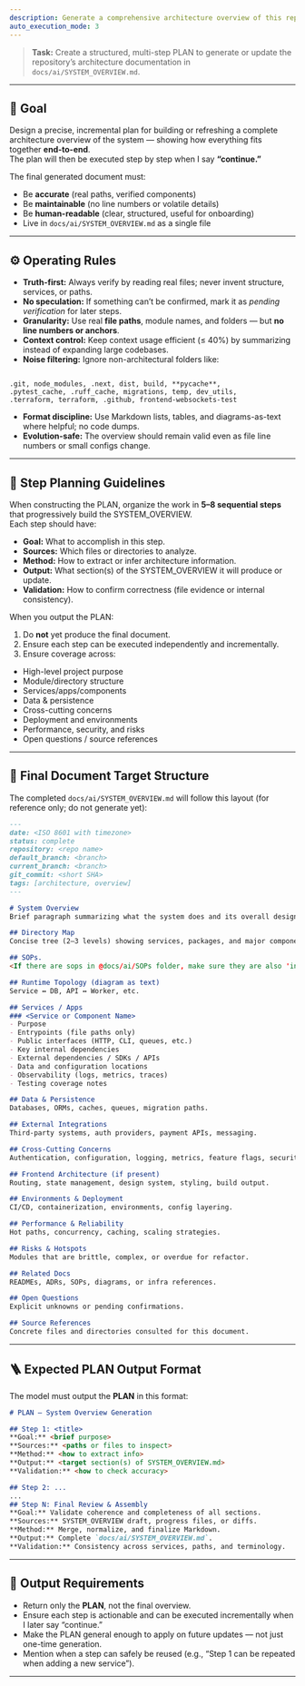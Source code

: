 ```yaml
---
description: Generate a comprehensive architecture overview of this repository
auto_execution_mode: 3
---
```


> **Task:** Create a structured, multi-step PLAN to generate or update the repository’s architecture documentation in `docs/ai/SYSTEM_OVERVIEW.md`.

---

## 🎯 Goal
Design a precise, incremental plan for building or refreshing a complete architecture overview of the system — showing how everything fits together **end-to-end**.  
The plan will then be executed step by step when I say **“continue.”**

The final generated document must:
- Be **accurate** (real paths, verified components)
- Be **maintainable** (no line numbers or volatile details)
- Be **human-readable** (clear, structured, useful for onboarding)
- Live in `docs/ai/SYSTEM_OVERVIEW.md` as a single file

---

## ⚙️ Operating Rules

- **Truth-first:** Always verify by reading real files; never invent structure, services, or paths.  
- **No speculation:** If something can’t be confirmed, mark it as *pending verification* for later steps.  
- **Granularity:** Use real **file paths**, module names, and folders — but **no line numbers or anchors**.  
- **Context control:** Keep context usage efficient (≤ 40%) by summarizing instead of expanding large codebases.  
- **Noise filtering:** Ignore non-architectural folders like:
```

.git, node_modules, .next, dist, build, **pycache**,
.pytest_cache, .ruff_cache, migrations, temp, dev_utils,
.terraform, terraform, .github, frontend-websockets-test

```
- **Format discipline:** Use Markdown lists, tables, and diagrams-as-text where helpful; no code dumps.  
- **Evolution-safe:** The overview should remain valid even as file line numbers or small configs change.  

---

## 🧠 Step Planning Guidelines

When constructing the PLAN, organize the work in **5–8 sequential steps** that progressively build the SYSTEM_OVERVIEW.  
Each step should have:

- **Goal:** What to accomplish in this step.  
- **Sources:** Which files or directories to analyze.  
- **Method:** How to extract or infer architecture information.  
- **Output:** What section(s) of the SYSTEM_OVERVIEW it will produce or update.  
- **Validation:** How to confirm correctness (file evidence or internal consistency).  

When you output the PLAN:
1. Do **not** yet produce the final document.  
2. Ensure each step can be executed independently and incrementally.  
3. Ensure coverage across:
 - High-level project purpose
 - Module/directory structure
 - Services/apps/components
 - Data & persistence
 - Cross-cutting concerns
 - Deployment and environments
 - Performance, security, and risks
 - Open questions / source references  

---

## 🧾 Final Document Target Structure

The completed `docs/ai/SYSTEM_OVERVIEW.md` will follow this layout (for reference only; do not generate yet):

```md
---
date: <ISO 8601 with timezone>
status: complete
repository: <repo name>
default_branch: <branch>
current_branch: <branch>
git_commit: <short SHA>
tags: [architecture, overview]
---

# System Overview
Brief paragraph summarizing what the system does and its overall design.

## Directory Map
Concise tree (2–3 levels) showing services, packages, and major components.

## SOPs.
<If there are sops in @docs/ai/SOPs folder, make sure they are also 'indexed' / referenced in system overview>

## Runtime Topology (diagram as text)
Service ↔ DB, API ↔ Worker, etc.

## Services / Apps
### <Service or Component Name>
- Purpose
- Entrypoints (file paths only)
- Public interfaces (HTTP, CLI, queues, etc.)
- Key internal dependencies
- External dependencies / SDKs / APIs
- Data and configuration locations
- Observability (logs, metrics, traces)
- Testing coverage notes

## Data & Persistence
Databases, ORMs, caches, queues, migration paths.

## External Integrations
Third-party systems, auth providers, payment APIs, messaging.

## Cross-Cutting Concerns
Authentication, configuration, logging, metrics, feature flags, security.

## Frontend Architecture (if present)
Routing, state management, design system, styling, build output.

## Environments & Deployment
CI/CD, containerization, environments, config layering.

## Performance & Reliability
Hot paths, concurrency, caching, scaling strategies.

## Risks & Hotspots
Modules that are brittle, complex, or overdue for refactor.

## Related Docs
READMEs, ADRs, SOPs, diagrams, or infra references.

## Open Questions
Explicit unknowns or pending confirmations.

## Source References
Concrete files and directories consulted for this document.
```

---

## 🪜 Expected PLAN Output Format

The model must output the **PLAN** in this format:

```md
# PLAN — System Overview Generation

## Step 1: <title>
**Goal:** <brief purpose>  
**Sources:** <paths or files to inspect>  
**Method:** <how to extract info>  
**Output:** <target section(s) of SYSTEM_OVERVIEW.md>  
**Validation:** <how to check accuracy>

## Step 2: ...
...
## Step N: Final Review & Assembly
**Goal:** Validate coherence and completeness of all sections.  
**Sources:** SYSTEM_OVERVIEW draft, progress files, or diffs.  
**Method:** Merge, normalize, and finalize Markdown.  
**Output:** Complete `docs/ai/SYSTEM_OVERVIEW.md`.  
**Validation:** Consistency across services, paths, and terminology.
```

---

## 🧾 Output Requirements

* Return only the **PLAN**, not the final overview.
* Ensure each step is actionable and can be executed incrementally when I later say “continue.”
* Make the PLAN general enough to apply on future updates — not just one-time generation.
* Mention when a step can safely be reused (e.g., “Step 1 can be repeated when adding a new service”).

---